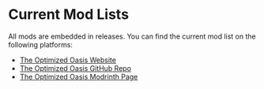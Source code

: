 # Current Mod Lists

All mods are embedded in releases. You can find the current mod list on the following platforms:

- [The Optimized Oasis Website](https://steamwo1f.github.io/OOS/modlist/)
- [The Optimized Oasis GitHub Repo](https://github.com/SteamWo1f/Optimized-Oasis#mod-list)
- [The Optimized Oasis Modrinth Page](https://modrinth.com/modpack/optimized-oasis)